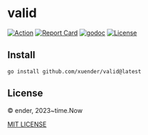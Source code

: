 # valid

[![Action][action-svg]][action-url]
[![Report Card][goreport-svg]][goreport-url]
[![godoc][godoc-svg]][godoc-url]
[![License][license-svg]][license-url]

## Install

```shell
go install github.com/xuender/valid@latest
```

## License

© ender, 2023~time.Now

[MIT LICENSE](https://github.com/xuender/valid/blob/master/LICENSE)

[action-url]: https://github.com/xuender/valid/actions
[action-svg]: https://github.com/xuender/valid/workflows/Go/badge.svg

[goreport-url]: https://goreportcard.com/report/github.com/xuender/valid
[goreport-svg]: https://goreportcard.com/badge/github.com/xuender/valid

[godoc-url]: https://godoc.org/github.com/xuender/valid
[godoc-svg]: https://godoc.org/github.com/xuender/valid?status.svg

[license-url]: https://github.com/xuender/valid/blob/master/LICENSE
[license-svg]: https://img.shields.io/badge/license-MIT-blue.svg
